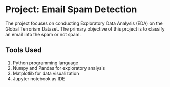 # Project: Email Spam Detection

The project focuses on conducting Exploratory Data Analysis (EDA) on the Global Terrorism Dataset. The primary objective of this project is to classify an email into the spam or not spam. 

## Tools Used

  1. Python programming language
  2. Numpy and Pandas for exploratory analysis
  3. Matplotlib for data visualization
  4. Jupyter notebook as IDE
